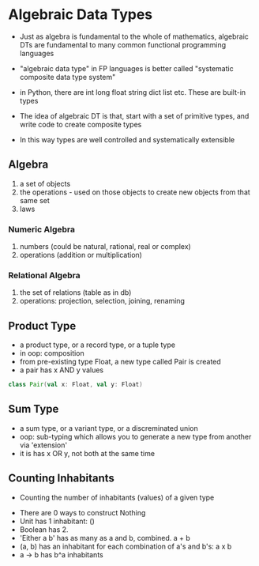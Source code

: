 # Algebraic Data Types

- Just as algebra is fundamental to the whole of mathematics, algebraic DTs are
  fundamental to many common functional programming languages

- "algebraic data type" in FP languages is better called "systematic composite data type system"

- in Python, there are int long float string dict list etc. These are built-in types

- The idea of algebraic DT is that, start with a set of primitive types, and
  write code to create composite types

- In this way types are well controlled and systematically extensible

## Algebra

1. a set of objects
2. the operations - used on those objects to create new objects from that same set
3. laws

### Numeric Algebra
1. numbers (could be natural, rational, real or complex)
2. operations (addition or multiplication)

### Relational Algebra

1. the set of relations (table as in db)
2. operations: projection, selection, joining, renaming

## Product Type

- a product type, or a record type, or a tuple type
- in oop: composition
- from pre-existing type Float, a new type called Pair is created
- a pair has x AND y values

```scala
class Pair(val x: Float, val y: Float)
```

## Sum Type

- a sum type, or a variant type, or a discreminated union
- oop: sub-typing which allows you to generate a new type from another via 'extension'
- it is has x OR y, not both at the same time

## Counting Inhabitants

- Counting the number of inhabitants (values) of a given type

* There are 0 ways to construct Nothing
* Unit has 1 inhabitant: ()
* Boolean has 2.
* 'Either a b' has as many as a and b, combined. a + b
* (a, b) has an inhabitant for each combination of a's and b's: a x b
* a -> b has b^a inhabitants
